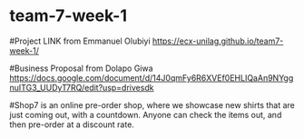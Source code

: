 # team-7-week-1


 #Project LINK from Emmanuel Olubiyi
 https://ecx-unilag.github.io/team7-week-1/

#Business Proposal from Dolapo Giwa
https://docs.google.com/document/d/14J0qmFy6R6XVEf0EHLIQaAn9NYggnuITG3_UUDyT7RQ/edit?usp=drivesdk

#Shop7 is an online pre-order shop, where we showcase new shirts that are just coming out, with a countdown.
Anyone can check the items out, and then pre-order at a discount rate.
